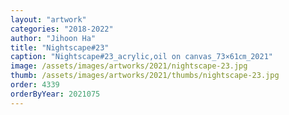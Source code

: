 ```yaml
---
layout: "artwork"
categories: "2018-2022"
author: "Jihoon Ha"
title: "Nightscape#23"
caption: "Nightscape#23_acrylic,oil on canvas_73×61㎝_2021"
image: /assets/images/artworks/2021/nightscape-23.jpg
thumb: /assets/images/artworks/2021/thumbs/nightscape-23.jpg
order: 4339
orderByYear: 2021075
---
```

